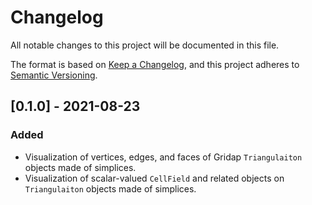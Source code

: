 # Changelog
All notable changes to this project will be documented in this file.

The format is based on [Keep a Changelog](https://keepachangelog.com/en/1.0.0/),
and this project adheres to [Semantic Versioning](https://semver.org/spec/v2.0.0.html).

## [0.1.0] - 2021-08-23

### Added
- Visualization of vertices, edges, and faces of Gridap `Triangulaiton` objects made of simplices.
- Visualization of scalar-valued `CellField` and related objects on `Triangulaiton` objects made of simplices.

